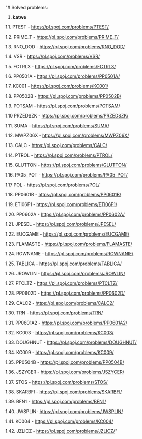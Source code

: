 "# Solved problems: 
1. **Łatwe**

1.1. PTEST - https://pl.spoj.com/problems/PTEST/

1.2. PRIME_T - https://pl.spoj.com/problems/PRIME_T/

1.3. RNO_DOD - https://pl.spoj.com/problems/RNO_DOD/

1.4. VSR - https://pl.spoj.com/problems/VSR/

1.5. FCTRL3 - https://pl.spoj.com/problems/FCTRL3/

1.6. PP0501A - https://pl.spoj.com/problems/PP0501A/

1.7. KC001 - https://pl.spoj.com/problems/KC001/

1.8. PP0502B - https://pl.spoj.com/problems/PP0502B/

1.9. POTSAM - https://pl.spoj.com/problems/POTSAM/

1.10 PRZEDSZK - https://pl.spoj.com/problems/PRZEDSZK/

1.11. SUMA - https://pl.spoj.com/problems/SUMA/

1.12. MWPZ06X - https://pl.spoj.com/problems/MWPZ06X/

1.13. CALC - https://pl.spoj.com/problems/CALC/

1.14. PTROL - https://pl.spoj.com/problems/PTROL/

1.15. GLUTTON - https://pl.spoj.com/problems/GLUTTON/

1.16. PA05_POT - https://pl.spoj.com/problems/PA05_POT/

1.17 POL - https://pl.spoj.com/problems/POL/

1.18. PP0601B - https://pl.spoj.com/problems/PP0601B/

1.19. ETI06F1 - https://pl.spoj.com/problems/ETI06F1/

1.20. PP0602A - https://pl.spoj.com/problems/PP0602A/

1.21. JPESEL - https://pl.spoj.com/problems/JPESEL/

1.22. EUCGAME - https://pl.spoj.com/problems/EUCGAME/

1.23. FLAMASTE - https://pl.spoj.com/problems/FLAMASTE/

1.24. ROWNANIE - https://pl.spoj.com/problems/ROWNANIE/

1.25. TABLICA - https://pl.spoj.com/problems/TABLICA/

1.26. JROWLIN - https://pl.spoj.com/problems/JROWLIN/

1.27. PTCLTZ - https://pl.spoj.com/problems/PTCLTZ/

1.28. PP0602D - https://pl.spoj.com/problems/PP0602D/

1.29. CALC2 - https://pl.spoj.com/problems/CALC2/

1.30. TRN - https://pl.spoj.com/problems/TRN/

1.31. PP0601A2 - https://pl.spoj.com/problems/PP0601A2/

1.32. KC003 - https://pl.spoj.com/problems/KC003/

1.33. DOUGHNUT - https://pl.spoj.com/problems/DOUGHNUT/

1.34. KC009 - https://pl.spoj.com/problems/KC009/

1.35. PP0504B - https://pl.spoj.com/problems/PP0504B/

1.36. JSZYCER - https://pl.spoj.com/problems/JSZYCER/

1.37. STOS - https://pl.spoj.com/problems/STOS/

1.38. SKARBFI - https://pl.spoj.com/problems/SKARBFI/

1.39. BFN1 - https://pl.spoj.com/problems/BFN1/

1.40. JWSPLIN- https://pl.spoj.com/problems/JWSPLIN/

1.41. KC004 - https://pl.spoj.com/problems/KC004/

1.42. JZLICZ - https://pl.spoj.com/problems/JZLICZ/" 

